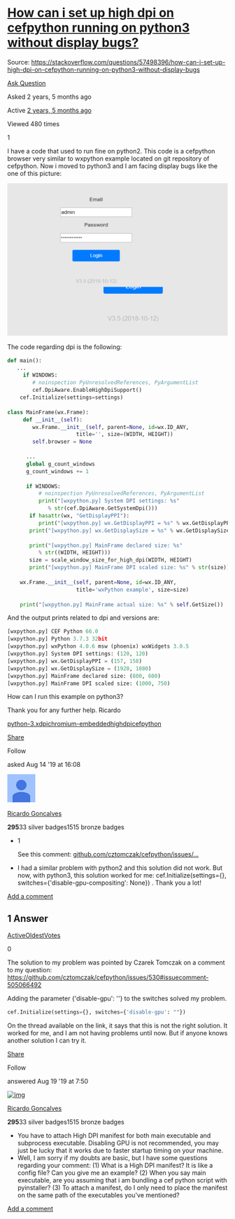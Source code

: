 # [How can i set up high dpi on cefpython running on python3 without display bugs?](https://stackoverflow.com/questions/57498396/how-can-i-set-up-high-dpi-on-cefpython-running-on-python3-without-display-bugs)

Source: https://stackoverflow.com/questions/57498396/how-can-i-set-up-high-dpi-on-cefpython-running-on-python3-without-display-bugs

[Ask Question](https://stackoverflow.com/questions/ask)

Asked 2 years, 5 months ago

Active [2 years, 5 months ago](https://stackoverflow.com/questions/57498396/how-can-i-set-up-high-dpi-on-cefpython-running-on-python3-without-display-bugs?lastactivity)

Viewed 480 times



1



I have a code that used to run fine on python2. This code is a cefpython browser very similar to wxpython example located on git repository of cefpython. Now i moved to python3 and I am facing display bugs like the one of this picture:

[![diaply bug](a.assets/p6Ars.png)](https://i.stack.imgur.com/p6Ars.png)

The code regarding dpi is the following:

```py
def main():
   ...
     if WINDOWS:
        # noinspection PyUnresolvedReferences, PyArgumentList
        cef.DpiAware.EnableHighDpiSupport()
    cef.Initialize(settings=settings)

class MainFrame(wx.Frame):
     def __init__(self):
        wx.Frame.__init__(self, parent=None, id=wx.ID_ANY,
                      title='', size=(WIDTH, HEIGHT))
        self.browser = None

      ...
      global g_count_windows
      g_count_windows += 1

      if WINDOWS:
          # noinspection PyUnresolvedReferences, PyArgumentList
          print("[wxpython.py] System DPI settings: %s"
             % str(cef.DpiAware.GetSystemDpi()))
       if hasattr(wx, "GetDisplayPPI"):
          print("[wxpython.py] wx.GetDisplayPPI = %s" % wx.GetDisplayPPI())
       print("[wxpython.py] wx.GetDisplaySize = %s" % wx.GetDisplaySize())

       print("[wxpython.py] MainFrame declared size: %s"
          % str((WIDTH, HEIGHT)))
       size = scale_window_size_for_high_dpi(WIDTH, HEIGHT)
       print("[wxpython.py] MainFrame DPI scaled size: %s" % str(size))

    wx.Frame.__init__(self, parent=None, id=wx.ID_ANY,
                      title='wxPython example', size=size)

    print("[wxpython.py] MainFrame actual size: %s" % self.GetSize())
```

And the output prints related to dpi and versions are:

```py
[wxpython.py] CEF Python 66.0
[wxpython.py] Python 3.7.3 32bit
[wxpython.py] wxPython 4.0.6 msw (phoenix) wxWidgets 3.0.5
[wxpython.py] System DPI settings: (120, 120)
[wxpython.py] wx.GetDisplayPPI = (157, 158)
[wxpython.py] wx.GetDisplaySize = (1920, 1080)
[wxpython.py] MainFrame declared size: (800, 600)
[wxpython.py] MainFrame DPI scaled size: (1000, 750)
```

How can I run this example on python3?

Thank you for any further help. Ricardo

[python-3.x](https://stackoverflow.com/questions/tagged/python-3.x)[dpi](https://stackoverflow.com/questions/tagged/dpi)[chromium-embedded](https://stackoverflow.com/questions/tagged/chromium-embedded)[highdpi](https://stackoverflow.com/questions/tagged/highdpi)[cefpython](https://stackoverflow.com/questions/tagged/cefpython)

[Share](https://stackoverflow.com/q/57498396)

Follow

asked Aug 14 '19 at 16:08

[![img](a.assets/photo.png)](https://stackoverflow.com/users/9653420/ricardo-goncalves)

[Ricardo Goncalves](https://stackoverflow.com/users/9653420/ricardo-goncalves)

**295**33 silver badges1515 bronze badges

- 1

  See this comment: [github.com/cztomczak/cefpython/issues/…](https://github.com/cztomczak/cefpython/issues/530#issuecomment-505066492) 

- I had a similar problem with python2 and this solution did not work. But now, with python3, this solution worked for me: cef.Initialize(settings={}, switches={'disable-gpu-compositing': None}) . Thank you a lot! 

[Add a comment](https://stackoverflow.com/questions/57498396/how-can-i-set-up-high-dpi-on-cefpython-running-on-python3-without-display-bugs#)



## 1 Answer

[Active](https://stackoverflow.com/questions/57498396/how-can-i-set-up-high-dpi-on-cefpython-running-on-python3-without-display-bugs?answertab=active#tab-top)[Oldest](https://stackoverflow.com/questions/57498396/how-can-i-set-up-high-dpi-on-cefpython-running-on-python3-without-display-bugs?answertab=oldest#tab-top)[Votes](https://stackoverflow.com/questions/57498396/how-can-i-set-up-high-dpi-on-cefpython-running-on-python3-without-display-bugs?answertab=votes#tab-top)





0







The solution to my problem was pointed by Czarek Tomczak on a comment to my question: https://github.com/cztomczak/cefpython/issues/530#issuecomment-505066492

Adding the parameter {'disable-gpu': ''} to the switches solved my problem.

```py
cef.Initialize(settings={}, switches={'disable-gpu': ""})
```

On the thread available on the link, it says that this is not the right solution. It worked for me, and I am not having problems until now. But if anyone knows another solution I can try it.



[Share](https://stackoverflow.com/a/57552491)

Follow

answered Aug 19 '19 at 7:50

[![img](https://lh3.googleusercontent.com/-XdUIqdMkCWA/AAAAAAAAAAI/AAAAAAAAAAA/4252rscbv5M/photo.jpg?sz=64)](https://stackoverflow.com/users/9653420/ricardo-goncalves)

[Ricardo Goncalves](https://stackoverflow.com/users/9653420/ricardo-goncalves)

**295**33 silver badges1515 bronze badges

- You have to attach High DPI manifest for both main executable and subprocess executable. Disabling GPU is not recommended, you may just be lucky that it works due to faster startup timing on your machine. 
- Well, I am sorry if my doubts are basic, but I have some questions regarding your comment: (1) What is a High DPI manifest? It is like a config file? Can you give me an example? (2) When you say main executable, are you assuming that i am bundling a cef python script with pyinstaller? (3) To attach a manifest, do I only need to place the manifest on the same path of the executables you've mentioned? 

[Add a comment](https://stackoverflow.com/questions/57498396/how-can-i-set-up-high-dpi-on-cefpython-running-on-python3-without-display-bugs#)